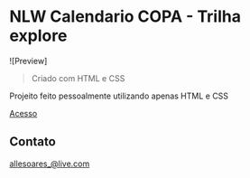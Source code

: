 # NLW Calendario COPA - Trilha explore

![Preview]

> Criado com HTML e CSS 

Projeito feito pessoalmente utilizando apenas HTML e CSS

[Acesso]()


## Contato

allesoares_@live.com